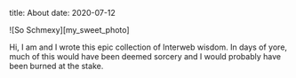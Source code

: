 title: About
date: 2020-07-12

![So Schmexy][my_sweet_photo]

Hi, I am and I wrote this epic collection of Interweb wisdom. In days of yore, much of this would have been deemed sorcery and I would probably have been burned at the stake.
